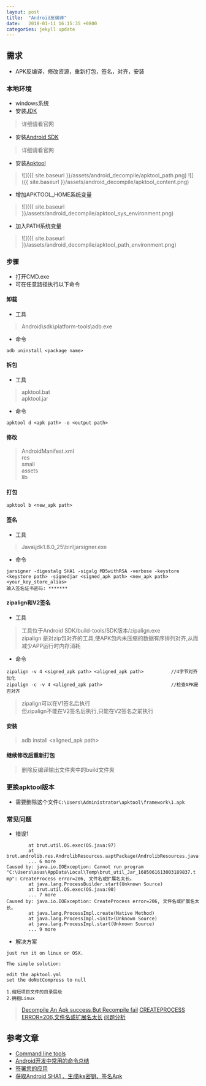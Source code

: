 ```yaml
---
layout: post
title:  "Android反编译"
date:   2018-01-11 16:15:35 +0800
categories: jekyll update
---
```

## 需求
* APK反编译，修改资源，重新打包，签名，对齐，安装

### 本地环境
* windows系统
* 安装[JDK][JDK-Install-Instructions]
> 详细请看官网
* 安装[Android SDK][AndroidSDK-Install-Instructions]
> 详细请看官网
* 安装[Apktool][Apktool-Install-Instructions]
> ![]({{ site.baseurl }}/assets/android_decompile/apktool_path.png)
> ![]({{ site.baseurl }}/assets/android_decompile/apktool_content.png)
* 增加APKTOOL_HOME系统变量
> ![]({{ site.baseurl }}/assets/android_decompile/apktool_sys_environment.png)
* 加入PATH系统变量
> ![]({{ site.baseurl }}/assets/android_decompile/apktool_path_environment.png)

### 步骤
* 打开CMD.exe
* 可在任意路径执行以下命令

#### 卸载
* 工具
> Android\sdk\platform-tools\adb.exe
* 命令
```
adb uninstall <package name>
```

#### 拆包
* 工具
> apktool.bat <br>
> apktool.jar <br>
* 命令
```
apktool d <apk path> -o <output path>
```

#### 修改
> AndroidManifest.xml <br>
> res <br>
> smali <br>
> assets <br>
> lib <br>

#### 打包
```
apktool b <new_apk path>
```

#### 签名
* 工具
> Java\jdk1.8.0_25\bin\jarsigner.exe
* 命令
```
jarsigner -digestalg SHA1 -sigalg MD5withRSA -verbose -keystore <keystore path> -signedjar <signed_apk path> <new_apk path> <your_key_store_alias>
输入签名证书密码: *******
```

#### zipalign和V2签名
* 工具
> 工具位于Android SDK/build-tools/SDK版本/zipalign.exe <br>
> zipalign 是对zip包对齐的工具,使APK包内未压缩的数据有序排列对齐,从而减少APP运行时内存消耗
* 命令
```
zipalign -v 4 <signed_apk path> <aligned_apk path>			//4字节对齐优化
zipalign -c -v 4 <aligned_apk path>        					//检查APK是否对齐
```
> zipalign可以在V1签名后执行 <br>
> 但zipalign不能在V2签名后执行,只能在V2签名之前执行

#### 安装
> adb install <aligned_apk path>

#### 继续修改后重新打包
> 删除反编译输出文件夹中的build文件夹

### 更换apktool版本
* 需要删除这个文件`C:\Users\Administrator\apktool\framework\1.apk`

### 常见问题
* 错误1
```
        at brut.util.OS.exec(OS.java:97)
        at brut.androlib.res.AndrolibResources.aaptPackage(AndrolibResources.java:430)
        ... 6 more
Caused by: java.io.IOException: Cannot run program "C:\Users\asus\AppData\Local\Temp\brut_util_Jar_1685061613003189837.t
mp": CreateProcess error=206, 文件名或扩展名太长。
        at java.lang.ProcessBuilder.start(Unknown Source)
        at brut.util.OS.exec(OS.java:90)
        ... 7 more
Caused by: java.io.IOException: CreateProcess error=206, 文件名或扩展名太长。
        at java.lang.ProcessImpl.create(Native Method)
        at java.lang.ProcessImpl.<init>(Unknown Source)
        at java.lang.ProcessImpl.start(Unknown Source)
        ... 9 more
```
* 解决方案
```
just run it on linux or OSX.

The simple solution:

edit the apktool.yml
set the doNotCompress to null
```
```
1.缩短项目文件的目录层级
2.拥抱Linux
```
> [Decompile An Apk success,But Recompile fail](https://github.com/iBotPeaches/Apktool/issues/1623)
> [CREATEPROCESS ERROR=206,文件名或扩展名太长](http://www.blackcat-tech.com/archives/740)
> [问题分析](https://www.jianshu.com/p/fed8a392c0a0)

## 参考文章
* [Command line tools](https://developer.android.com/studio/command-line/?hl=zh-cn)
* [Android开发中常用的命令总结](https://www.jianshu.com/p/58a23804da71)
* [签署您的应用](https://developer.android.com/studio/publish/app-signing#generate-key)
* [获取Android SHA1 、生成jks密钥、签名Apk](https://www.jianshu.com/p/692ca2bcbac5)

[JDK-Install-Instructions]: http://www.oracle.com/technetwork/java/javase/downloads/index.html
[AndroidSDK-Install-Instructions]: https://developer.android.com/index.html
[Apktool-Install-Instructions]: https://ibotpeaches.github.io/Apktool/install/
[Apktool]: https://ibotpeaches.github.io/Apktool/